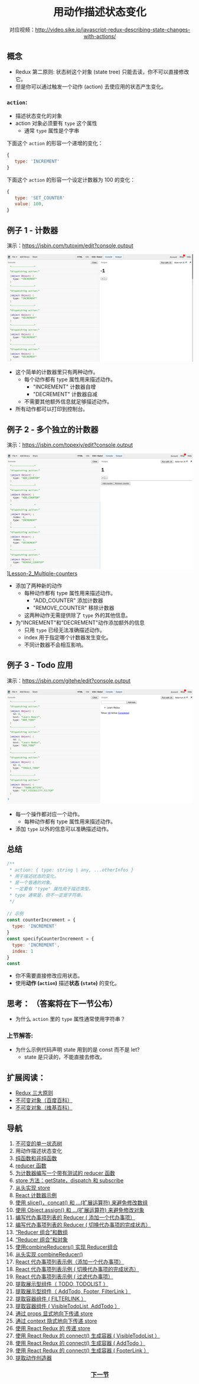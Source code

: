 <h1 align="center">用动作描述状态变化</h1>
<p align="center">对应视频：<a href="http://video.sike.io/javascript-redux-describing-state-changes-with-actions/" target="_blank">http://video.sike.io/javascript-redux-describing-state-changes-with-actions/</a></p>

## 概念
- Redux 第二原则: 状态树这个对象 (state tree) 只能去读，你不可以直接修改它。
- 但是你可以通过触发一个动作 (action) 去使应用的状态产生变化。

### `action`:

- 描述状态变化的对象
- action 对象必须要有 `type` 这个属性
  - 通常 `type` 属性是个字串
   

下面这个 `action` 的形容一个递增的变化：

```js
{
   type: 'INCREMENT'
}
```

下面这个 `action` 的形容一个设定计数器为 100 的变化：

```js
{
   type: 'SET_COUNTER'
   value: 100,
}
```

## 例子 1 - 计数器
演示：https://jsbin.com/tutoxim/edit?console,output

[![Counter demo screenshot][Lesson-2_Counter-screenshot]][Lesson-2_Counter]

- 这个简单的计数器里只有两种动作。
  - 每个动作都有 type 属性用来描述动作。
    - "INCREMENT" 计数器自增
    - "DECREMENT" 计数器自减
  - 不需要其他额外信息就足够描述动作。
- 所有动作都可以打印到控制台。

## 例子 2 - 多个独立的计数器
演示：https://jsbin.com/topexiy/edit?console,output

![Multiple Counter demo screenshot][Lesson-2_Multiple-counters-screenshot]][Lesson-2_Multiple-counters]

- 添加了两种新的动作
  - 每种动作都有 type 属性用来描述动作。
    - "ADD_COUNTER" 添加计数器
    - "REMOVE_COUNTER" 移除计数器
  - 这两种动作无需提供除了 `type` 外的其他信息。
- 为"INCREMENT"和"DECREMENT"动作添加额外的信息
  - 只用 `type` 已经无法准确描述动作。
  - index 用于指定哪个计数器发生变化。
  - 不同计数器不会相互影响。

## 例子 3 - Todo 应用
演示：https://jsbin.com/gitehe/edit?console,output

[![Todo App demo screenshot][Lesson-2_Todo-App-screenshot]][Lesson-2_Todo-App]

- 每一个操作都对应一个动作。
  - 每种动作都有 type 属性用来描述动作。
- 添加 `type` 以外的信息可以准确描述动作。

## 总结
```js
/**
 * action: { type: string | any, ...otherInfos }
 * 用于描述状态的变化。
 * 是一个普通的对象。
 * 一定要有 "type" 属性用于描述类型。
 * type 通常是，但不一定是字符串。
 */

// 示例
const counterIncrement = {
  type: 'INCREMENT'
}
const specifyCounterIncrement = {
  type: 'INCREMENT',
  index: 1
}
const
```

- 你不需要直接修改应用状态。
- 使用**动作 (`action`)** 描述**状态 (`state`)** 的变化。

## 思考： （答案将在下一节公布）
- 为什么 `action` 里的 `type` 属性通常使用字符串？

### 上节解答:
- 为什么示例代码声明 state 用到的是 const 而不是 let?
  - state 是只读的，不能直接去修改。

## 扩展阅读：
- [Redux 三大原则](http://cn.redux.js.org/docs/introduction/ThreePrinciples.html)
- [不可变对象（百度百科）](http://baike.baidu.com/link?url=Fgbv8gIdOK0atD6b4aDiB9EbgKxKcVzQroLuzhj9WXoW2m8T5rQdAkgMZZkzVOpd0HeTvl4dMYv7pz8YMQ8VgDxYi5Gy4iixTjmTC14I47sm7c0u4wJK6EnRQGKVBZAH)
- [不可变对象（维基百科）](https://zh.wikipedia.org/wiki/%E4%B8%8D%E5%8F%AF%E8%AE%8A%E7%89%A9%E4%BB%B6)

## 导航
1. <a href="1.md">不可变的单一状态树</a>
2. 用动作描述状态变化
3. <a href="3.md">纯函数和非纯函数</a>
4. <a href="4.md">reducer 函数</a>
5. <a href="5.md">为计数器编写一个带有测试的 reducer 函数</a>
6. <a href="6.md">store 方法：getState，dispatch 和 subscribe</a>
7. <a href="7.md">从头实现 store</a>
8. <a href="8.md">React 计数器示例</a>
9. <a href="9.md">使用 slice()，concat() 和 ...(扩展运算符) 来避免修改数组</a>
10. <a href="10.md">使用 Object.assign() 和  ...(扩展运算符) 来避免修改对象</a>
11. <a href="11.md">编写代办事项列表的 Reducer ( 添加一个代办事项）</a>
12. <a href="12.md">编写代办事项列表的 Reducer ( 切换代办事项的完成状态）</a>
13. <a href="13.md">“Reducer 组合”和数组</a>
14. <a href="14.md">“Reducer 组合”和对象</a>
15. <a href="15.md">使用combineReducers() 实现 Reducer组合</a>
16. <a href="16.md">从头实现 combineReducer() </a>
17. <a href="17.md">React 代办事项列表示例（添加一个代办事项）</a>
18. <a href="18.md">React 代办事项列表示例 ( 切换代办事项的完成状态）</a>
19. <a href="19.md">React 代办事项列表示例 ( 过滤代办事项）</a>
20. <a href="20.md">提取展示型组件（ TODO, TODOLIST ）</a>
21. <a href="21.md">提取展示型组件（ AddTodo, Footer, FilterLink ）</a>
22. <a href="22.md">提取容器组件 ( FILTERLINK ）</a>
23. <a href="23.md">提取容器组件 ( VisibleTodoList, AddTodo ）</a>
24. <a href="24.md">通过 props 显式地向下传递 store</a>
25. <a href="25.md">通过 context 隐式地向下传递 store</a>
26. <a href="26.md">使用 React Redux 的 <Provider> 传递 store</a>
27. <a href="27.md">使用 React Redux 的 connect() 生成容器 ( VisibleTodoList ）</a>
28. <a href="28.md">使用 React Redux 的 connect() 生成容器 ( AddTodo ）</a>
29. <a href="29.md">使用 React Redux 的 connect() 生成容器 ( FooterLink ）</a>
30. <a href="30.md">提取动作创造器</a>

<h3 align="center"><a href="3.md">下一节</a></h3>

[Lesson-2_Counter-screenshot]: ../screenshots/Lesson-2_Counter-screenshot.png
[Lesson-2_Counter]: https://jsbin.com/tutoxim/edit?console,output

[Lesson-2_Multiple-counters-screenshot]: ../screenshots/Lesson-2_Multiple-counters-screenshot.png
[Lesson-2_Multiple-counters]: https://jsbin.com/topexiy/edit?console,output

[Lesson-2_Todo-App-screenshot]: ../screenshots/Lesson-2_Todo-App-screenshot.png
[Lesson-2_Todo-App]: https://jsbin.com/gitehe/edit?console,output
